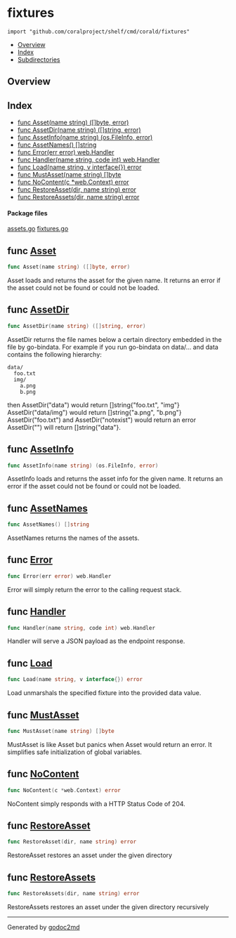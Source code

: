 

# fixtures
`import "github.com/coralproject/shelf/cmd/corald/fixtures"`

* [Overview](#pkg-overview)
* [Index](#pkg-index)
* [Subdirectories](#pkg-subdirectories)

## <a name="pkg-overview">Overview</a>



## <a name="pkg-index">Index</a>
* [func Asset(name string) ([]byte, error)](#Asset)
* [func AssetDir(name string) ([]string, error)](#AssetDir)
* [func AssetInfo(name string) (os.FileInfo, error)](#AssetInfo)
* [func AssetNames() []string](#AssetNames)
* [func Error(err error) web.Handler](#Error)
* [func Handler(name string, code int) web.Handler](#Handler)
* [func Load(name string, v interface{}) error](#Load)
* [func MustAsset(name string) []byte](#MustAsset)
* [func NoContent(c *web.Context) error](#NoContent)
* [func RestoreAsset(dir, name string) error](#RestoreAsset)
* [func RestoreAssets(dir, name string) error](#RestoreAssets)


#### <a name="pkg-files">Package files</a>
[assets.go](/src/github.com/coralproject/shelf/cmd/corald/fixtures/assets.go) [fixtures.go](/src/github.com/coralproject/shelf/cmd/corald/fixtures/fixtures.go) 





## <a name="Asset">func</a> [Asset](/src/target/assets.go?s=124470:124509#L252)
``` go
func Asset(name string) ([]byte, error)
```
Asset loads and returns the asset for the given name.
It returns an error if the asset could not be found or
could not be loaded.



## <a name="AssetDir">func</a> [AssetDir](/src/target/assets.go?s=126944:126988#L325)
``` go
func AssetDir(name string) ([]string, error)
```
AssetDir returns the file names below a certain
directory embedded in the file by go-bindata.
For example if you run go-bindata on data/... and data contains the
following hierarchy:


	data/
	  foo.txt
	  img/
	    a.png
	    b.png

then AssetDir("data") would return []string{"foo.txt", "img"}
AssetDir("data/img") would return []string{"a.png", "b.png"}
AssetDir("foo.txt") and AssetDir("notexist") would return an error
AssetDir("") will return []string{"data"}.



## <a name="AssetInfo">func</a> [AssetInfo](/src/target/assets.go?s=125229:125277#L278)
``` go
func AssetInfo(name string) (os.FileInfo, error)
```
AssetInfo loads and returns the asset info for the given name.
It returns an error if the asset could not be found or
could not be loaded.



## <a name="AssetNames">func</a> [AssetNames](/src/target/assets.go?s=125625:125651#L291)
``` go
func AssetNames() []string
```
AssetNames returns the names of the assets.



## <a name="Error">func</a> [Error](/src/target/fixtures.go?s=641:674#L23)
``` go
func Error(err error) web.Handler
```
Error will simply return the error to the calling request stack.



## <a name="Handler">func</a> [Handler](/src/target/fixtures.go?s=1010:1057#L38)
``` go
func Handler(name string, code int) web.Handler
```
Handler will serve a JSON payload as the endpoint response.



## <a name="Load">func</a> [Load](/src/target/fixtures.go?s=235:278#L5)
``` go
func Load(name string, v interface{}) error
```
Load unmarshals the specified fixture into the provided
data value.



## <a name="MustAsset">func</a> [MustAsset](/src/target/assets.go?s=124933:124967#L266)
``` go
func MustAsset(name string) []byte
```
MustAsset is like Asset but panics when Asset would return an error.
It simplifies safe initialization of global variables.



## <a name="NoContent">func</a> [NoContent](/src/target/fixtures.go?s=855:891#L32)
``` go
func NoContent(c *web.Context) error
```
NoContent simply responds with a HTTP Status Code of 204.



## <a name="RestoreAsset">func</a> [RestoreAsset](/src/target/assets.go?s=128643:128684#L372)
``` go
func RestoreAsset(dir, name string) error
```
RestoreAsset restores an asset under the given directory



## <a name="RestoreAssets">func</a> [RestoreAssets](/src/target/assets.go?s=129207:129249#L397)
``` go
func RestoreAssets(dir, name string) error
```
RestoreAssets restores an asset under the given directory recursively








- - -
Generated by [godoc2md](http://godoc.org/github.com/davecheney/godoc2md)
